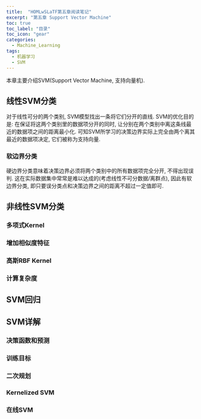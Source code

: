 ```yaml
---
title:  "HOMLwSLaTF第五章阅读笔记"
excerpt: "第五章 Support Vector Machine"
toc: true
toc_label: "目录"
toc_icon: "gear"
categories:
  - Machine_Learning
tags:
  - 机器学习
  - SVM
---
```


本章主要介绍SVM(Support Vector Machine, 支持向量机).

## 线性SVM分类

对于线性可分的两个类别, SVM模型找出一条将它们分开的直线. SVM的优化目的是: 在保证将这两个类别里的数据项分开的同时, 让分别在两个类别中离这条线最近的数据项之间的距离最小化. 可知SVM所学习的决策边界实际上完全由两个离其最近的数据项决定, 它们被称为支持向量.

### 软边界分类

硬边界分类意味着决策边界必须将两个类别中的所有数据项完全分开, 不得出现误判. 这在实际数据集中常常是难以达成的(考虑线性不可分数据/离群点), 因此有软边界分类, 即只要误分类点和决策边界之间的距离不超过一定值即可.

## 非线性SVM分类

### 多项式Kernel

### 增加相似度特征

### 高斯RBF Kernel

### 计算复杂度

## SVM回归

## SVM详解

### 决策函数和预测

### 训练目标

### 二次规划

### Kernelized SVM

### 在线SVM

